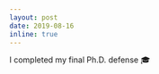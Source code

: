 ```yaml
---
layout: post
date: 2019-08-16
inline: true
---
```


I completed my final Ph.D. defense :mortar_board: